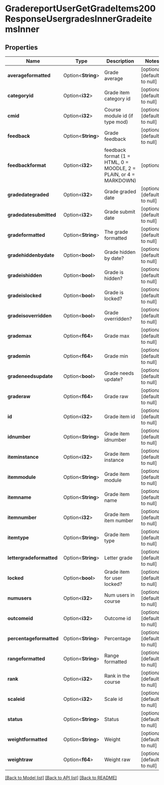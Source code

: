# GradereportUserGetGradeItems200ResponseUsergradesInnerGradeitemsInner

## Properties

Name | Type | Description | Notes
------------ | ------------- | ------------- | -------------
**averageformatted** | Option<**String**> | Grade average | [optional][default to null]
**categoryid** | Option<**i32**> | Grade item category id | [optional][default to null]
**cmid** | Option<**i32**> | Course module id (if type mod) | [optional][default to null]
**feedback** | Option<**String**> | Grade feedback | [optional][default to null]
**feedbackformat** | Option<**i32**> | feedback format (1 = HTML, 0 = MOODLE, 2 = PLAIN, or 4 = MARKDOWN) | [optional]
**gradedategraded** | Option<**i32**> | Grade graded date | [optional][default to null]
**gradedatesubmitted** | Option<**i32**> | Grade submit date | [optional][default to null]
**gradeformatted** | Option<**String**> | The grade formatted | [optional][default to null]
**gradehiddenbydate** | Option<**bool**> | Grade hidden by date? | [optional][default to null]
**gradeishidden** | Option<**bool**> | Grade is hidden? | [optional][default to null]
**gradeislocked** | Option<**bool**> | Grade is locked? | [optional][default to null]
**gradeisoverridden** | Option<**bool**> | Grade overridden? | [optional][default to null]
**grademax** | Option<**f64**> | Grade max | [optional][default to null]
**grademin** | Option<**f64**> | Grade min | [optional][default to null]
**gradeneedsupdate** | Option<**bool**> | Grade needs update? | [optional][default to null]
**graderaw** | Option<**f64**> | Grade raw | [optional][default to null]
**id** | Option<**i32**> | Grade item id | [optional][default to null]
**idnumber** | Option<**String**> | Grade item idnumber | [optional][default to null]
**iteminstance** | Option<**i32**> | Grade item instance | [optional][default to null]
**itemmodule** | Option<**String**> | Grade item module | [optional][default to null]
**itemname** | Option<**String**> | Grade item name | [optional][default to null]
**itemnumber** | Option<**i32**> | Grade item item number | [optional][default to null]
**itemtype** | Option<**String**> | Grade item type | [optional][default to null]
**lettergradeformatted** | Option<**String**> | Letter grade | [optional][default to null]
**locked** | Option<**bool**> | Grade item for user locked? | [optional][default to null]
**numusers** | Option<**i32**> | Num users in course | [optional][default to null]
**outcomeid** | Option<**i32**> | Outcome id | [optional][default to null]
**percentageformatted** | Option<**String**> | Percentage | [optional][default to null]
**rangeformatted** | Option<**String**> | Range formatted | [optional][default to null]
**rank** | Option<**i32**> | Rank in the course | [optional][default to null]
**scaleid** | Option<**i32**> | Scale id | [optional][default to null]
**status** | Option<**String**> | Status | [optional][default to null]
**weightformatted** | Option<**String**> | Weight | [optional][default to null]
**weightraw** | Option<**f64**> | Weight raw | [optional][default to null]

[[Back to Model list]](../README.md#documentation-for-models) [[Back to API list]](../README.md#documentation-for-api-endpoints) [[Back to README]](../README.md)


